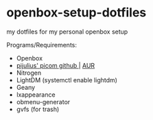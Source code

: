 # openbox-setup-dotfiles
my dotfiles for my personal openbox setup

Programs/Requirements:
<ul>
<li>Openbox </li>
<li><a href=https://github.com/pijulius/picom> pijulius' picom github </a> | <a href=https://aur.archlinux.org/packages/picom-pijulius-git> AUR </a></li>
<li>Nitrogen</li>
<li>LightDM (systemctl enable lightdm)</li>
<li>Geany</li>
<li>lxappearance</li>
<li>obmenu-generator</li>
<li>gvfs (for trash)</li>
</ul>
